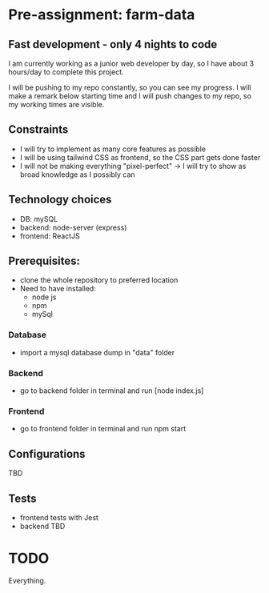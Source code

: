 # Pre-assignment: farm-data

## Fast development - only 4 nights to code

I am currently working as a junior web developer by day, so I have about 3 hours/day to complete this project.

I will be pushing to my repo constantly, so you can see my progress. I will make a remark below starting time and I will push changes to my repo, so my working times are visible.

## Constraints

- I will try to implement as many core features as possible
- I will be using tailwind CSS as frontend, so the CSS part gets done faster
- I will not be making everything "pixel-perfect" -> I will try to show as broad knowledge as I possibly can

## Technology choices

- DB: mySQL
- backend: node-server (express)
- frontend: ReactJS

## Prerequisites: 

- clone the whole repository to preferred location
- Need to have installed: 
    - node js
    - npm
    - mySql

### Database

- import a mysql database dump in "data" folder

### Backend

- go to backend folder in terminal and run [node index.js]

### Frontend

- go to frontend folder in terminal and run npm start


## Configurations

TBD

## Tests

- frontend tests with Jest
- backend TBD

# TODO

Everything.
